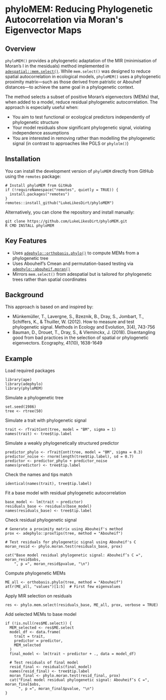 # phyloMEM: Reducing Phylogenetic Autocorrelation via Moran's Eigenvector Maps

## Overview

`phyloMEM()` provides a phylogenetic adaptation of the MIR (minimisation of Moran’s I in the mesiduals) method implemented in [`adespatial::mem.select()`](https://github.com/adeverse/adespatial/). While `mem.select()` was designed to reduce spatial autocorrelation in ecological models, `phyloMEM()` uses a phylogenetic proximity matrix—such as those derived from patristic or Abouheif distances—to achieve the same goal in a phylogenetic context.

The method selects a subset of positive Moran’s eigenvectors (MEMs) that, when added to a model, reduce residual phylogenetic autocorrelation. The approach is especially useful when:

* You aim to test functional or ecological predictors independently of phylogenetic structure
* Your model residuals show significant phylogenetic signal, violating independence assumptions
* You are interested in removing rather than modelling the phylogenetic signal (in contrast to approaches like PGLS or `phylolm()`)

## Installation

You can install the development version of `phyloMEM` directly from GitHub using the `remotes` package:

    # Install phyloMEM from GitHub
    if (!requireNamespace("remotes", quietly = TRUE)) {
      install.packages("remotes")
    }
    remotes::install_github("LukeLikesDirt/phyloMEM")

Alternatively, you can clone the repository and install manually:

    git clone https://github.com/LukeLikesDirt/phyloMEM.git
    R CMD INSTALL phyloMEM

## Key Features

* Uses [`adephylo::orthobasis.phylo()`](https://github.com/adeverse/adephylo/) to compute MEMs from a phylogenetic tree
* Uses Abouheif’s Cmean and permutation-based testing via [`adephylo::abouheif.moran()`](https://github.com/adeverse/adephylo/)
* Mirrors `mem.select()` from adespatial but is tailored for phylogenetic trees rather than spatial coordinates

## Background

This approach is based on and inspired by:

* Münkemüller, T., Lavergne, S., Bzeznik, B., Dray, S., Jombart, T., Schiffers, K., & Thuiller, W. (2012). How to measure and test phylogenetic signal. Methods in Ecology and Evolution, 3(4), 743-756
* Bauman, D., Drouet, T., Dray, S., & Vleminckx, J. (2018). Disentangling good from bad practices in the selection of spatial or phylogenetic eigenvectors. Ecography, 41(10), 1638-1649

## Example

Load required packages

    library(ape)
    library(adephylo)
    library(phyloMEM)

Simulate a phylogenetic tree
  
    set.seed(1986)
    tree <- rtree(50)

Simulate a trait with phylogenetic signal
  
    trait <- rTraitCont(tree, model = "BM", sigma = 1)
    names(trait) <- tree$tip.label

Simulate a weakly phylogenetically structured predictor

    predictor_phylo <- rTraitCont(tree, model = "BM", sigma = 0.3)
    predictor_noise <- rnorm(length(tree$tip.label), sd = 0.7)
    predictor <- predictor_phylo + predictor_noise
    names(predictor) <- tree$tip.label

Check the names and tips match

    identical(names(trait), tree$tip.label)

Fit a base model with residual phylogenetic autocorrelation

    base_model <- lm(trait ~ predictor)
    residuals_base <- residuals(base_model)
    names(residuals_base) <- tree$tip.label

Check residual phylogenetic signal

    # Generate a proximity matrix using Abouheif's method
    prox <- adephylo::proxTips(tree, method = "Abouheif")
      
    # Test residuals for phylogenetic signal using Abouheif's C
    moran_resid <- phylo.moran.test(residuals_base, prox)
  
    cat("Base model residual phylogenetic signal: Abouheif’s C =", moran_resid$obs,
        ", p =", moran_resid$pvalue, "\n")

Compute phylogenetic MEMs

    ME_all <- orthobasis.phylo(tree, method = "Abouheif")
    attr(ME_all, "values")[1:5]  # First few eigenvalues

Apply MIR selection on residuals

    res <- phylo.mem.select(residuals_base, ME_all, prox, verbose = TRUE)

Add selected MEMs to base model

    if (!is.null(res$ME.select)) {
      MEM_selected <- res$ME.select
      model_df <- data.frame(
        trait = trait,
        predictor = predictor,
        MEM_selected
      )
      final_model <- lm(trait ~ predictor + ., data = model_df)
  
      # Test residuals of final model
      resid_final <- residuals(final_model)
      names(resid_final) <- tree$tip.label
      moran_final <- phylo.moran.test(resid_final, prox)
      cat("Final model residual phylogenetic signal: Abouheif’s C =", moran_final$obs,
          ", p =", moran_final$pvalue, "\n")
    }
